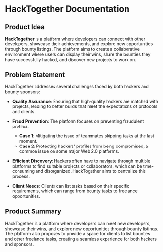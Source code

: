 # HackTogether Documentation

## Product Idea

**HackTogether** is a platform where developers can connect with other developers, showcase their achievements, and explore new opportunities through bounty listings. The platform aims to create a collaborative environment where users can display their wins, share the bounties they have successfully hacked, and discover new projects to work on.

## Problem Statement

HackTogether addresses several challenges faced by both hackers and bounty sponsors:

- **Quality Assurance**: Ensuring that high-quality hackers are matched with projects, leading to better builds that meet the expectations of protocols and clients.
  
- **Fraud Prevention**: The platform focuses on preventing fraudulent profiles.  
  - **Case 1**: Mitigating the issue of teammates skipping tasks at the last moment.
  - **Case 2**: Protecting hackers' profiles from being compromised, a common issue on some major Web 2.0 platforms.
  
- **Efficient Discovery**: Hackers often have to navigate through multiple platforms to find suitable projects or collaborators, which can be time-consuming and disorganized. HackTogether aims to centralize this process.

- **Client Needs**: Clients can list tasks based on their specific requirements, which can range from bounty tasks to freelance opportunities.

## Product Summary

HackTogether is a platform where developers can meet new developers, showcase their wins, and explore new opportunities through bounty listings. The platform also proposes to provide a space for clients to list bounties and other freelance tasks, creating a seamless experience for both hackers and sponsors.
